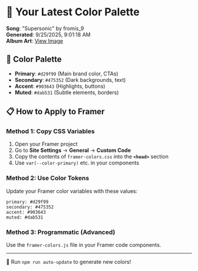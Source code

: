 # 🎨 Your Latest Color Palette

**Song**: "Supersonic" by fromis_9  
**Generated**: 9/25/2025, 9:01:18 AM  
**Album Art**: [View Image](https://lastfm.freetls.fastly.net/i/u/300x300/c4854b0dc26daaf45214442709e78d63.jpg)

## 🎨 Color Palette
- **Primary**: `#d29f99` (Main brand color, CTAs)
- **Secondary**: `#475352` (Dark backgrounds, text)  
- **Accent**: `#903643` (Highlights, buttons)
- **Muted**: `#dab531` (Subtle elements, borders)

## 📋 How to Apply to Framer

### Method 1: Copy CSS Variables
1. Open your Framer project
2. Go to **Site Settings** → **General** → **Custom Code**
3. Copy the contents of `framer-colors.css` into the **`<head>`** section
4. Use `var(--color-primary)` etc. in your components

### Method 2: Use Color Tokens
Update your Framer color variables with these values:
```
primary: #d29f99
secondary: #475352
accent: #903643
muted: #dab531
```

### Method 3: Programmatic (Advanced)
Use the `framer-colors.js` file in your Framer code components.

---
🔄 Run `npm run auto-update` to generate new colors!